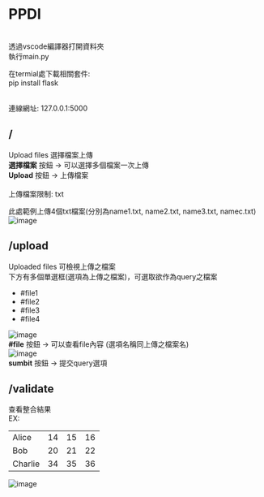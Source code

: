 # PPDI

 <br />
透過vscode編譯器打開資料夾 <br />
執行main.py   <br />

在termial處下載相關套件:   <br />
pip install flask   <br />


 <br />
連線網址: 127.0.0.1:5000


## /
Upload files 選擇檔案上傳  <br />
**選擇檔案** 按鈕 → 可以選擇多個檔案一次上傳  <br />
**Upload**  按鈕 → 上傳檔案  <br />  
上傳檔案限制: txt  <br />

此處範例上傳4個txt檔案(分別為name1.txt, name2.txt, name3.txt, namec.txt)  <br />
![image](https://user-images.githubusercontent.com/55148438/164232516-e12224c1-20ad-442c-b5f4-007200b4ad67.png)


## /upload
Uploaded files 可檢視上傳之檔案 <br />
下方有多個單選框(選項為上傳之檔案)，可選取欲作為query之檔案  <br />
-   #file1
-   #file2
-   #file3
-   #file4

![image](https://user-images.githubusercontent.com/55148438/164232802-9fb197c7-7bd2-4ee3-9422-f5647d4cb03c.png)
<br />
**#file**  按鈕 → 可以查看file內容 (選項名稱同上傳之檔案名)  <br />
![image](https://user-images.githubusercontent.com/55148438/164390595-86fa2d8e-da4c-4cf5-955e-49c0eb6f149f.png)
<br />
**sumbit** 按鈕 → 提交query選項  <br />


## /validate
查看整合結果  <br />
EX:
<table>
    <tr>
        <td>Alice</td>
        <td>14</td>
        <td>15</td>
        <td>16</td>
    </tr>
    <tr>
        <td>Bob</td>
        <td>20</td>
        <td>21</td>
        <td>22</td>
    </tr>
    <tr>
        <td>Charlie</td>
        <td>34</td>
        <td>35</td>
        <td>36</td>
    </tr>
</table>

![image](https://user-images.githubusercontent.com/55148438/164233338-05b55960-a5b3-42d5-b57d-362c334df2e1.png)
